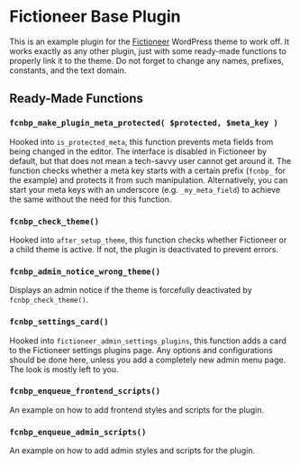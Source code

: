 # Fictioneer Base Plugin

This is an example plugin for the [Fictioneer](https://github.com/Tetrakern/fictioneer) WordPress theme to work off. It works exactly as any other plugin, just with some ready-made functions to properly link it to the theme. Do not forget to change any names, prefixes, constants, and the text domain.

## Ready-Made Functions

### `fcnbp_make_plugin_meta_protected( $protected, $meta_key )`

Hooked into `is_protected_meta`, this function prevents meta fields from being changed in the editor. The interface is disabled in Fictioneer by default, but that does not mean a tech-savvy user cannot get around it. The function checks whether a meta key starts with a certain prefix (`fcnbp_` for the example) and protects it from such manipulation. Alternatively, you can start your meta keys with an underscore (e.g. `_my_meta_field`) to achieve the same without the need for this function.

### `fcnbp_check_theme()`

Hooked into `after_setup_theme`, this function checks whether Fictioneer or a child theme is active. If not, the plugin is deactivated to prevent errors.

### `fcnbp_admin_notice_wrong_theme()`

Displays an admin notice if the theme is forcefully deactivated by `fcnbp_check_theme()`.

### `fcnbp_settings_card()`

Hooked into `fictioneer_admin_settings_plugins`, this function adds a card to the Fictioneer settings plugins page. Any options and configurations should be done here, unless you add a completely new admin menu page. The look is mostly left to you.

### `fcnbp_enqueue_frontend_scripts()`

An example on how to add frontend styles and scripts for the plugin.

### `fcnbp_enqueue_admin_scripts()`

An example on how to add admin styles and scripts for the plugin.
